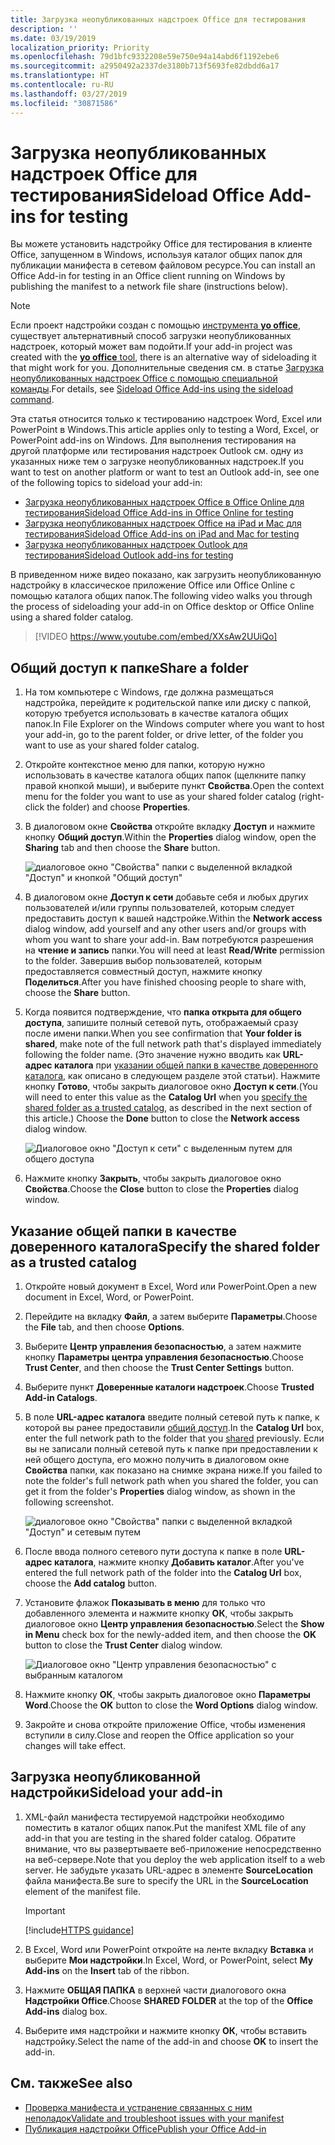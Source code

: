 ```yaml
---
title: Загрузка неопубликованных надстроек Office для тестирования
description: ''
ms.date: 03/19/2019
localization_priority: Priority
ms.openlocfilehash: 79d1bfc9332208e59e750e94a14abd6f1192ebe6
ms.sourcegitcommit: a2950492a2337de3180b713f5693fe82dbdd6a17
ms.translationtype: HT
ms.contentlocale: ru-RU
ms.lasthandoff: 03/27/2019
ms.locfileid: "30871586"
---
```

# <a name="sideload-office-add-ins-for-testing"></a><span data-ttu-id="a1dd9-102">Загрузка неопубликованных надстроек Office для тестирования</span><span class="sxs-lookup"><span data-stu-id="a1dd9-102">Sideload Office Add-ins for testing</span></span>

<span data-ttu-id="a1dd9-103">Вы можете установить надстройку Office для тестирования в клиенте Office, запущенном в Windows, используя каталог общих папок для публикации манифеста в сетевом файловом ресурсе.</span><span class="sxs-lookup"><span data-stu-id="a1dd9-103">You can install an Office Add-in for testing in an Office client running on Windows by publishing the manifest to a network file share (instructions below).</span></span>

> [!NOTE]
> <span data-ttu-id="a1dd9-104">Если проект надстройки создан с помощью [инструмента **yo office**](https://github.com/OfficeDev/generator-office), существует альтернативный способ загрузки неопубликованных надстроек, который может вам подойти.</span><span class="sxs-lookup"><span data-stu-id="a1dd9-104">If your add-in project was created with the [**yo office** tool](https://github.com/OfficeDev/generator-office), there is an alternative way of sideloading it that might work for you.</span></span> <span data-ttu-id="a1dd9-105">Дополнительные сведения см. в статье [Загрузка неопубликованных надстроек Office с помощью специальной команды](sideload-office-addin-using-sideload-command.md).</span><span class="sxs-lookup"><span data-stu-id="a1dd9-105">For details, see [Sideload Office Add-ins using the sideload command](sideload-office-addin-using-sideload-command.md).</span></span>

<span data-ttu-id="a1dd9-106">Эта статья относится только к тестированию надстроек Word, Excel или PowerPoint в Windows.</span><span class="sxs-lookup"><span data-stu-id="a1dd9-106">This article applies only to testing a Word, Excel, or PowerPoint add-ins on Windows.</span></span> <span data-ttu-id="a1dd9-107">Для выполнения тестирования на другой платформе или тестирования надстроек Outlook см. одну из указанных ниже тем о загрузке неопубликованных надстроек.</span><span class="sxs-lookup"><span data-stu-id="a1dd9-107">If you want to test on another platform or want to test an Outlook add-in, see one of the following topics to sideload your add-in:</span></span>

- [<span data-ttu-id="a1dd9-108">Загрузка неопубликованных надстроек Office в Office Online для тестирования</span><span class="sxs-lookup"><span data-stu-id="a1dd9-108">Sideload Office Add-ins in Office Online for testing</span></span>](sideload-office-add-ins-for-testing.md)
- [<span data-ttu-id="a1dd9-109">Загрузка неопубликованных надстроек Office на iPad и Mac для тестирования</span><span class="sxs-lookup"><span data-stu-id="a1dd9-109">Sideload Office Add-ins on iPad and Mac for testing</span></span>](sideload-an-office-add-in-on-ipad-and-mac.md)
- [<span data-ttu-id="a1dd9-110">Загрузка неопубликованных надстроек Outlook для тестирования</span><span class="sxs-lookup"><span data-stu-id="a1dd9-110">Sideload Outlook add-ins for testing</span></span>](/outlook/add-ins/sideload-outlook-add-ins-for-testing)


<span data-ttu-id="a1dd9-111">В приведенном ниже видео показано, как загрузить неопубликованную надстройку в классическое приложение Office или Office Online с помощью каталога общих папок.</span><span class="sxs-lookup"><span data-stu-id="a1dd9-111">The following video walks you through the process of sideloading your add-in on Office desktop or Office Online using a shared folder catalog.</span></span>  


> [!VIDEO https://www.youtube.com/embed/XXsAw2UUiQo]


## <a name="share-a-folder"></a><span data-ttu-id="a1dd9-112">Общий доступ к папке</span><span class="sxs-lookup"><span data-stu-id="a1dd9-112">Share a folder</span></span>

1. <span data-ttu-id="a1dd9-113">На том компьютере с Windows, где должна размещаться надстройка, перейдите к родительской папке или диску с папкой, которую требуется использовать в качестве каталога общих папок.</span><span class="sxs-lookup"><span data-stu-id="a1dd9-113">In File Explorer on the Windows computer where you want to host your add-in, go to the parent folder, or drive letter, of the folder you want to use as your shared folder catalog.</span></span>

2. <span data-ttu-id="a1dd9-114">Откройте контекстное меню для папки, которую нужно использовать в качестве каталога общих папок (щелкните папку правой кнопкой мыши), и выберите пункт **Свойства**.</span><span class="sxs-lookup"><span data-stu-id="a1dd9-114">Open the context menu for the folder you want to use as your shared folder catalog (right-click the folder) and choose **Properties**.</span></span>

3. <span data-ttu-id="a1dd9-115">В диалоговом окне **Свойства** откройте вкладку **Доступ** и нажмите кнопку **Общий доступ**.</span><span class="sxs-lookup"><span data-stu-id="a1dd9-115">Within the **Properties** dialog window, open the **Sharing** tab and then choose the **Share** button.</span></span>

    ![диалоговое окно "Свойства" папки с выделенной вкладкой "Доступ" и кнопкой "Общий доступ"](../images/sideload-windows-properties-dialog.png)

4. <span data-ttu-id="a1dd9-117">В диалоговом окне **Доступ к сети** добавьте себя и любых других пользователей и/или группы пользователей, которым следует предоставить доступ к вашей надстройке.</span><span class="sxs-lookup"><span data-stu-id="a1dd9-117">Within the **Network access** dialog window, add yourself and any other users and/or groups with whom you want to share your add-in.</span></span> <span data-ttu-id="a1dd9-118">Вам потребуются разрешения на **чтение и запись** папки.</span><span class="sxs-lookup"><span data-stu-id="a1dd9-118">You will need at least **Read/Write** permission to the folder.</span></span> <span data-ttu-id="a1dd9-119">Завершив выбор пользователей, которым предоставляется совместный доступ, нажмите кнопку **Поделиться**.</span><span class="sxs-lookup"><span data-stu-id="a1dd9-119">After you have finished choosing people to share with, choose the **Share** button.</span></span>

5. <span data-ttu-id="a1dd9-120">Когда появится подтверждение, что **папка открыта для общего доступа**, запишите полный сетевой путь, отображаемый сразу после имени папки.</span><span class="sxs-lookup"><span data-stu-id="a1dd9-120">When you see confirmation that **Your folder is shared**, make note of the full network path that's displayed immediately following the folder name.</span></span> <span data-ttu-id="a1dd9-121">(Это значение нужно вводить как **URL-адрес каталога** при [указании общей папки в качестве доверенного каталога](#specify-the-shared-folder-as-a-trusted-catalog), как описано в следующем разделе этой статьи). Нажмите кнопку **Готово**, чтобы закрыть диалоговое окно **Доступ к сети**.</span><span class="sxs-lookup"><span data-stu-id="a1dd9-121">(You will need to enter this value as the **Catalog Url** when you [specify the shared folder as a trusted catalog](#specify-the-shared-folder-as-a-trusted-catalog), as described in the next section of this article.) Choose the **Done** button to close the **Network access** dialog window.</span></span>

   ![Диалоговое окно "Доступ к сети" с выделенным путем для общего доступа](../images/sideload-windows-network-access-dialog.png)

6. <span data-ttu-id="a1dd9-123">Нажмите кнопку **Закрыть**, чтобы закрыть диалоговое окно **Свойства**.</span><span class="sxs-lookup"><span data-stu-id="a1dd9-123">Choose the **Close** button to close the **Properties** dialog window.</span></span>

## <a name="specify-the-shared-folder-as-a-trusted-catalog"></a><span data-ttu-id="a1dd9-124">Указание общей папки в качестве доверенного каталога</span><span class="sxs-lookup"><span data-stu-id="a1dd9-124">Specify the shared folder as a trusted catalog</span></span>
      
1. <span data-ttu-id="a1dd9-125">Откройте новый документ в Excel, Word или PowerPoint.</span><span class="sxs-lookup"><span data-stu-id="a1dd9-125">Open a new document in Excel, Word, or PowerPoint.</span></span>
    
2. <span data-ttu-id="a1dd9-126">Перейдите на вкладку **Файл**, а затем выберите **Параметры**.</span><span class="sxs-lookup"><span data-stu-id="a1dd9-126">Choose the **File** tab, and then choose **Options**.</span></span>
    
3. <span data-ttu-id="a1dd9-127">Выберите **Центр управления безопасностью**, а затем нажмите кнопку **Параметры центра управления безопасностью**.</span><span class="sxs-lookup"><span data-stu-id="a1dd9-127">Choose **Trust Center**, and then choose the **Trust Center Settings** button.</span></span>
    
4. <span data-ttu-id="a1dd9-128">Выберите пункт **Доверенные каталоги надстроек**.</span><span class="sxs-lookup"><span data-stu-id="a1dd9-128">Choose **Trusted Add-in Catalogs**.</span></span>
    
5. <span data-ttu-id="a1dd9-129">В поле **URL-адрес каталога** введите полный сетевой путь к папке, к которой вы ранее предоставили [общий доступ](#share-a-folder).</span><span class="sxs-lookup"><span data-stu-id="a1dd9-129">In the **Catalog Url** box, enter the full network path to the folder that you [shared](#share-a-folder) previously.</span></span> <span data-ttu-id="a1dd9-130">Если вы не записали полный сетевой путь к папке при предоставлении к ней общего доступа, его можно получить в диалоговом окне **Свойства** папки, как показано на снимке экрана ниже.</span><span class="sxs-lookup"><span data-stu-id="a1dd9-130">If you failed to note the folder's full network path when you shared the folder, you can get it from the folder's **Properties** dialog window, as shown in the following screenshot.</span></span> 

    ![диалоговое окно "Свойства" папки с выделенной вкладкой "Доступ" и сетевым путем](../images/sideload-windows-properties-dialog-2.png)
    
6. <span data-ttu-id="a1dd9-132">После ввода полного сетевого пути доступа к папке в поле **URL-адрес каталога**, нажмите кнопку **Добавить каталог**.</span><span class="sxs-lookup"><span data-stu-id="a1dd9-132">After you've entered the full network path of the folder into the **Catalog Url** box, choose the **Add catalog** button.</span></span>

7. <span data-ttu-id="a1dd9-133">Установите флажок **Показывать в меню** для только что добавленного элемента и нажмите кнопку **ОК**, чтобы закрыть диалоговое окно **Центр управления безопасностью**.</span><span class="sxs-lookup"><span data-stu-id="a1dd9-133">Select the **Show in Menu** check box for the newly-added item, and then choose the **OK** button to close the **Trust Center** dialog window.</span></span> 

    ![Диалоговое окно "Центр управления безопасностью" с выбранным каталогом](../images/sideload-windows-trust-center-dialog.png)

8. <span data-ttu-id="a1dd9-135">Нажмите кнопку **ОК**, чтобы закрыть диалоговое окно **Параметры Word**.</span><span class="sxs-lookup"><span data-stu-id="a1dd9-135">Choose the **OK** button to close the **Word Options** dialog window.</span></span>

9. <span data-ttu-id="a1dd9-136">Закройте и снова откройте приложение Office, чтобы изменения вступили в силу.</span><span class="sxs-lookup"><span data-stu-id="a1dd9-136">Close and reopen the Office application so your changes will take effect.</span></span>
    

## <a name="sideload-your-add-in"></a><span data-ttu-id="a1dd9-137">Загрузка неопубликованной надстройки</span><span class="sxs-lookup"><span data-stu-id="a1dd9-137">Sideload your add-in</span></span>


1. <span data-ttu-id="a1dd9-138">XML-файл манифеста тестируемой надстройки необходимо поместить в каталог общих папок.</span><span class="sxs-lookup"><span data-stu-id="a1dd9-138">Put the manifest XML file of any add-in that you are testing in the shared folder catalog.</span></span> <span data-ttu-id="a1dd9-139">Обратите внимание, что вы развертываете веб-приложение непосредственно на веб-сервере.</span><span class="sxs-lookup"><span data-stu-id="a1dd9-139">Note that you deploy the web application itself to a web server.</span></span> <span data-ttu-id="a1dd9-140">Не забудьте указать URL-адрес в элементе **SourceLocation** файла манифеста.</span><span class="sxs-lookup"><span data-stu-id="a1dd9-140">Be sure to specify the URL in the **SourceLocation** element of the manifest file.</span></span>

    > [!IMPORTANT]
    > [!include[HTTPS guidance](../includes/https-guidance.md)]

2. <span data-ttu-id="a1dd9-141">В Excel, Word или PowerPoint откройте на ленте вкладку **Вставка** и выберите **Мои надстройки**.</span><span class="sxs-lookup"><span data-stu-id="a1dd9-141">In Excel, Word, or PowerPoint, select **My Add-ins** on the **Insert** tab of the ribbon.</span></span>

3. <span data-ttu-id="a1dd9-142">Нажмите **ОБЩАЯ ПАПКА** в верхней части диалогового окна **Надстройки Office**.</span><span class="sxs-lookup"><span data-stu-id="a1dd9-142">Choose **SHARED FOLDER** at the top of the **Office Add-ins** dialog box.</span></span>

4. <span data-ttu-id="a1dd9-143">Выберите имя надстройки и нажмите кнопку **ОК**, чтобы вставить надстройку.</span><span class="sxs-lookup"><span data-stu-id="a1dd9-143">Select the name of the add-in and choose **OK** to insert the add-in.</span></span>


## <a name="see-also"></a><span data-ttu-id="a1dd9-144">См. также</span><span class="sxs-lookup"><span data-stu-id="a1dd9-144">See also</span></span>

- [<span data-ttu-id="a1dd9-145">Проверка манифеста и устранение связанных с ним неполадок</span><span class="sxs-lookup"><span data-stu-id="a1dd9-145">Validate and troubleshoot issues with your manifest</span></span>](troubleshoot-manifest.md)
- [<span data-ttu-id="a1dd9-146">Публикация надстройки Office</span><span class="sxs-lookup"><span data-stu-id="a1dd9-146">Publish your Office Add-in</span></span>](../publish/publish.md)
    
